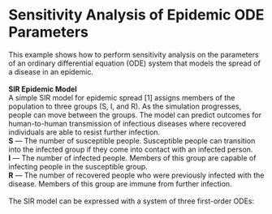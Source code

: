 <h1>Sensitivity Analysis of Epidemic ODE Parameters</h1>
This example shows how to perform sensitivity analysis on the parameters of an ordinary differential equation (ODE) system that models the spread of a disease in an epidemic.<br><br>
<b>SIR Epidemic Model</b><br>
A simple SIR model for epidemic spread [1] assigns members of the population to three groups (S, I, and R). As the simulation progresses, people can move between the groups. The model can predict outcomes for human-to-human transmission of infectious diseases where recovered individuals are able to resist further infection.<br>
<b>S</b> — The number of susceptible people. Susceptible people can transition into the infected group if they come into contact with an infected person.<br>
<b>I</b> — The number of infected people. Members of this group are capable of infecting people in the susceptible group.<br>
<b>R</b> — The number of recovered people who were previously infected with the disease. Members of this group are immune from further infection.<br><br>
The SIR model can be expressed with a system of three first-order ODEs:
